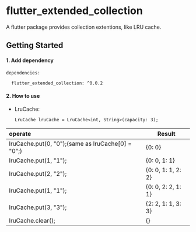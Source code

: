 # flutter_extended_collection

A flutter package provides collection extentions, like LRU cache.

## Getting Started

#### 1. Add dependency

```
dependencies:

  flutter_extended_collection: ^0.0.2
```

#### 2. How to use

- LruCache:

  ```
  LruCache lruCache = LruCache<int, String>(capacity: 3);
  ```

| operate| Result|
| :-----------------------| ------------------ |
| lruCache.put(0, "0");(same as lruCache[0] = "0";) | {0: 0}|
| lruCache.put(1, "1");| {0: 0, 1: 1}       |
| lruCache.put(2, "2");| {0: 0, 1: 1, 2: 2} |
| lruCache.put(1, "1");| {0: 0, 2: 2, 1: 1} |
| lruCache.put(3, "3");| {2: 2, 1: 1, 3: 3} |
| lruCache.clear();|{}|
